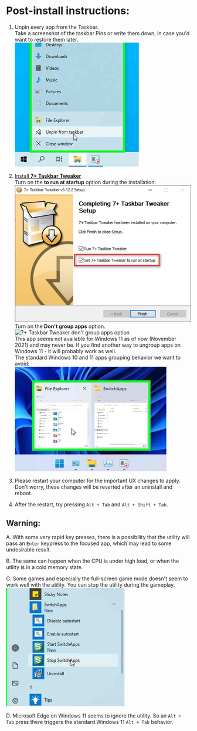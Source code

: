 # Post-install instructions:

1. Unpin every app from the Taskbar.  
Take a screenshot of the taskbar Pins or write them down, in case you'd want to restore them later.  
![Unpin from the taskbar](/_docs/_assets/01_Taskbar.png?raw=true "Unpin from the taskbar")

2. [Install **7+ Taskbar Tweaker**](https://rammichael.com/7-taskbar-tweaker)  
Turn on the **to run at startup** option during the installation.  
![7+ Taskbar Tweaker run at startup option](/_docs/_assets/04_7tt_autostart.png?raw=true "7+ Taskbar Tweaker run at startup option")  
Turn on the **Don't group apps** option.  
![7+ Taskbar Tweaker don't group apps option](/../assets/readme/7tt.png?raw=true "7+ Taskbar Tweaker don't group apps option")  
This app seems not available for Windows 11 as of now (November 2021) and may never be. If you find another way to ungroup apps on Windows 11 - it will probably work as well.  
The standard Windows 10 and 11 apps grouping behavior we want to avoid:  
![No ungroup on Windows 11](/_docs/_assets/03_NoUngroup.png?raw=true "No ungroup on Windows 11")

3. Please restart your computer for the important UX changes to apply.  
Don't worry, these changes will be reverted after an uninstall and reboot.

4. After the restart, try pressing `Alt + Tab` and `Alt + Shift + Tab`.

## Warning:

A. With some very rapid key presses, there is a possibility that the utility will pass an `Enter` keypress to the focused app, which may lead to some undesirable result.

B. The same can happen when the CPU is under high load, or when the utility is in a cold memory state.

C. Some games and especially the full-screen game mode doesn't seem to work well with the utility. You can stop the utility during the gameplay.  
![Stop from the Start Menu](/_docs/_assets/02_StartMenu.png?raw=true "Stop from the Start Menu")

D. Microsoft Edge on Windows 11 seems to ignore the utility. So an `Alt + Tab` press there triggers the standard Windows 11 `Alt + Tab` behavior.
